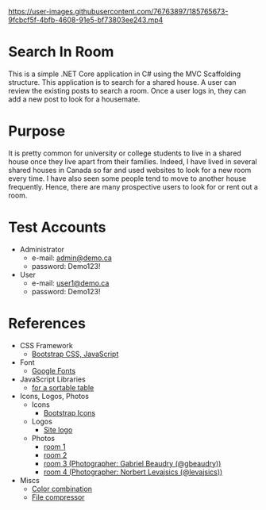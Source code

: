 https://user-images.githubusercontent.com/76763897/185765673-9fcbcf5f-4bfb-4608-91e5-bf73803ee243.mp4



# Search In Room
This is a simple .NET Core application in C# using the MVC Scaffolding structure. This application is to search for a shared house. A user can review the existing posts to search a room. Once a user logs in, they can add a new post to look for a housemate.

# Purpose
It is pretty common for university or college students to live in a shared house once they live apart from their families. Indeed, I have lived in several shared houses in Canada so far and used websites to look for a new room every time. I have also seen some people tend to move to another house frequently. Hence, there are many prospective users to look for or rent out a room.

# Test Accounts
- Administrator   
  - e-mail: admin@demo.ca   
  - password: Demo123!   
- User   
  - e-mail: user1@demo.ca   
  - password: Demo123!  

# References
- CSS Framework
  - [Bootstrap CSS, JavaScript](https://getbootstrap.com/)
- Font
  - [Google Fonts](https://fonts.google.com/)
- JavaScript Libraries
  - [for a sortable table](https://kryogenix.org/code/browser/sorttable/)
- Icons, Logos, Photos
  - Icons
    - [Bootstrap Icons](https://icons.getbootstrap.com/)
  - Logos
    - [Site logo](https://logomakr.com/)
  - Photos
    - [room 1](https://pixabay.com/photos/bedroom-cupboard-bed-room-sofa-1872196/)
    - [room 2](https://pixabay.com/photos/room-bookshelf-book-doodle-inside-4786779/)
    - [room 3 (Photographer: Gabriel Beaudry (@gbeaudry))](https://unsplash.com/photos/WuQME0I_oZA)
    - [room 4 (Photographer: Norbert Levajsics (@levajsics))](https://unsplash.com/photos/oTJ92KUXHls)
- Miscs
  - [Color combination](https://colorpalettes.net/color-palette-4311/)
  - [File compressor](https://www.compress2go.com/)
